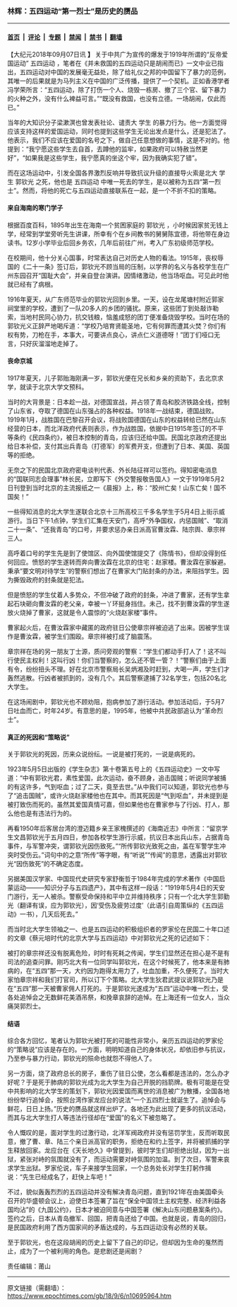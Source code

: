 ### 林辉：五四运动“第一烈士”是历史的赝品

---

#### [首页](../../../..?n10695964) &nbsp;|&nbsp; [评论](../../../../../epoch-comment?n10695964) &nbsp;|&nbsp; [专题](../../../../../epoch-special?n10695964) &nbsp;|&nbsp; [禁闻](../../../../../epoch-news?n10695964) &nbsp;|&nbsp; [禁书](../../../../../books?n10695964) &nbsp;|&nbsp; [翻墙](https://github.com/gfw-breaker/nogfw/blob/master/README.md?n10695964)


<div class="post_content" id="artbody" itemprop="articleBody">
 <!-- article content begin -->
 <p>
  【大纪元2018年09月07日讯
  <strong>
   】
  </strong>
  关于中共广为宣传的爆发于1919年所谓的“反帝爱国运动”
  <ok href="https://www.epochtimes.com/gb/tag/%E4%BA%94%E5%9B%9B%E8%BF%90%E5%8A%A8.html">
   五四运动
  </ok>
  ，笔者在《并未救国的五四运动只是胡闹而已》一文中业已指出，五四运动对中国的发展毫无益处，除了给礼仪之邦的中国留下了暴力的范例，其唯一的后果就是为马列主义在中国的广泛传播，提供了一个契机。正如香港学者冯学荣所言：“五四运动，除了打伤一个人、烧毁一栋房、撤了三个官、留下暴力的火种之外，没有什么裨益可言。”“既没有救国，也没有立德。一场胡闹，仅此而已。”
 </p>
 <p>
  当年的大知识分子梁漱溟也曾发表社论、谴责大
  <ok href="https://www.epochtimes.com/gb/tag/%E5%AD%A6%E7%94%9F.html">
   学生
  </ok>
  的暴力行为。他一方面觉得应该支持这样的爱国运动，同时也提到这些学生无论出发点是什么，还是犯法了。他表示，我们不应该在爱国的名号之下，做自己任意想做的事情，这是不对的。他提到：“我宁愿这些学生去自首，去蹲他的监牢，如果政府可以特赦当然更好”，“如果我是这些学生，我宁愿真的坐这个牢，因为我确实犯了错”。
 </p>
 <p>
  而在这场运动中，引发全国各界激烈反响并导致抗议升级的直接导火索是北大
  <ok href="https://www.epochtimes.com/gb/tag/%E5%AD%A6%E7%94%9F.html">
   学生
  </ok>
  <ok href="https://www.epochtimes.com/gb/tag/%E9%83%AD%E9%92%A6%E5%85%89.html">
   郭钦光
  </ok>
  之死，他也是
  <ok href="https://www.epochtimes.com/gb/tag/%E4%BA%94%E5%9B%9B%E8%BF%90%E5%8A%A8.html">
   五四运动
  </ok>
  中唯一死去的学生，是以被称为五四“第一烈士”。然而，将他的死亡与五四运动直接联系在一起，是一个不折不扣的策略。
 </p>
 <h4>
  <strong>
   来自海南的寒门学子
  </strong>
 </h4>
 <p>
  根据百度百科，1895年出生在海南一个贫困家庭的
  <ok href="https://www.epochtimes.com/gb/tag/%E9%83%AD%E9%92%A6%E5%85%89.html">
   郭钦光
  </ok>
  ，小时候因家贫无钱上学，经常到学堂旁听先生讲课，所幸有个在乡间教书的舅舅陈宜德，将他带在身边读书。12岁小学毕业后回乡务农，几年后前往广州，考入广东初级师范学校。
 </p>
 <p>
  在校期间，他十分关心国事，时常表达自己对历史人物的看法。1915年，丧权辱国的《二十一条》签订后，郭钦光不顾当局的压制，以学界的名义与各校学生在广州东园召开“国耻大会”，并亲自登台演讲。因情绪激动，他当场呕血。可见此时他就已经有了病根。
 </p>
 <p>
  1916年夏天，从广东师范毕业的郭钦光回到乡里。一天，设在龙尾塘村附近郭家祠堂里的学校，遭到了一队20多人的乡团的骚扰。原来，这些团丁到处敲诈勒索，当地村民同心协力，抗交钱粮，恼羞成怒的团丁便准备烧毁学校。当时在场的郭钦光义正辞严地喝斥道：“学校乃培育贤能圣地，它有何罪而遭其火焚？你们有权有势，刀枪在手，本事大，可要讲点良心，讲点仁义道德呀！”团丁们哑口无言，只好灰溜溜地走掉了。
 </p>
 <h4>
  <strong>
   丧命京城
  </strong>
 </h4>
 <p>
  1917年夏天，儿子郭贻海刚满一岁，郭钦光便在兄长和乡亲的资助下，去北京求学，就读于北京大学文预科。
 </p>
 <p>
  当时的大背景是：日本趁一战，对德国宣战，并占领了青岛和胶济铁路全线，控制了山东省，夺取了德国在山东强占的各种权益。1918年一战结束，德国战败。1919年1月，战胜国在巴黎召开会议，将战败国德国在山东的权益转给已然在山东经营的日本，而北洋政府代表则表示，作为战胜国，依据中日1915年签订的不平等条约《民四条约》，被日本控制的青岛，应该归还给中国。民国北京政府还提出给日本补偿，支付其出兵青岛（打德军）的军费开支，但遭到了日本、美国、英国等的拒绝。
 </p>
 <p>
  无奈之下的民国北京政府密电谈判代表、外长陆征祥可以签约。得知密电消息的“国联同志会理事”林长民，立即写下《外交警报敬告国人》一文于1919年5月2日刊登到当时北京的主流报纸之一《晨报》上，称：“胶州亡矣！山东亡矣！国不国矣！”
 </p>
 <p>
  一些得知消息的北大学生遂联合北京十三所高校三千多名学生于5月4日上街示威游行。当日下午1点钟，学生们汇集在天安门，高呼“外争国权，内惩国贼”、“取消二十一条”、“还我青岛”的口号，并要求惩办亲日派高官曹汝霖、陆宗舆、章宗祥三人。
 </p>
 <p>
  高呼着口号的学生先是到了使馆区、向外国使馆提交了《陈情书》，但却没得到任何回应。愤怒的学生遂转而奔向曹汝霖在北京的住宅：赵家楼。曹汝霖在家躲避。秉承“要文明对待学生”的警察们想出了在曹家大门贴封条的办法，来阻挡学生。因为撕毁政府的封条就是犯法。
 </p>
 <p>
  但是愤怒的学生仗着人多势众，不但冲破了政府的封条，冲进了曹家，还有学生拿起石块砸向曹汝霖的老父亲，幸被一丫环挺身挡住。未己，找不到曹汝霖的学生遂放火烧掉了曹家，这就是令人震惊的“火烧赵家楼”事件。
 </p>
 <p>
  曹家起火后，在曹汝霖家中藏匿的政府驻日公使章宗祥被迫逃了出来。因被学生误作是曹汝霖，被学生们围殴。章宗祥被打成了脑震荡。
 </p>
 <p>
  章宗祥在场的另一朋友丁士源，质问旁观的警察：“学生们都动手打人了！这不叫行使民主权利！这叫行凶！你们当警察的，怎么还不管一管？！”警察们由于上面有令，纷纷扭头不理。好在北京市警察局长吴炳湘及时赶到，大喝一声，学生们才轰然逃散。行凶者被抓到的，没有几个。其后警察逮捕了32名学生，包括20名北大学生。
 </p>
 <p>
  在这场闹剧中，郭钦光也不顾劝阻，抱病参加了游行活动。参加活动后，于5月7日吐血而亡，时年24岁。有意思的是，1995年，他被中共民政部追认为“革命烈士”。
 </p>
 <h4>
  <strong>
   真正的死因和“策略说”
  </strong>
 </h4>
 <p>
  关于郭钦光的死因，历来众说纷纭。一说是被打死的，一说是病死的。
 </p>
 <p>
  1923年5月5日出版的《学生杂志》第十卷第五号上的《五四运动史》一文中写道：“中有郭钦光君，素性爱国，此次运动，奋不顾身，追击国贼；听说同学被捕的有这许多，气到呕血；过了二天，竟至去世。”从中我们可以知道，郭钦光也参与了“追击国贼”，或许火烧赵家楼他也在其中。而其死因是“气到呕血”，并未提到是被打致伤而死的。虽然其爱国真情可嘉，但如果他也在曹家参与了行凶、打人，那么他也是有违法行为的。
 </p>
 <p>
  再看1950年后客居台湾的澄迈籍乡亲王家槐撰述的《海南近志》中所言：“留京学生文昌郭钦光于五月四日，参加各校学生游行示威，抗议日本出兵山东，占据青岛事件，与军警冲突，谓郭钦光因伤致死。”“所传郭钦光致死之由，盖在军警学生冲突时受伤云。”词句中的之意“所传”等字眼，有“听说”“传闻”的意思，透露出对郭钦光“因伤致死”的不确定态度。
 </p>
 <p>
  另据美国汉学家、中国现代史研究专家舒衡哲于1984年完成的学术著作《中国启蒙运动———知识分子与五四遗产》，其中有这样一段话：“1919年5月4日的天安门游行，无一人被杀。警察受命保持和平中立并维持秩序；只有一个北大学生郭勤光（翻译有误，应为郭钦光），因‘受伤及疲劳过度’（此语引自周策纵的《五四运动》一书），几天后死去。”
 </p>
 <p>
  而当时北大学生领袖之一、也是五四运动的积极组织者的罗家伦在民国二十年口述的文章《蔡元培时代的北京大学与五四运动》中对郭钦光之死的记述如下：
 </p>
 <p>
  被打的章宗祥还没有脱离危险，时时有死耗之传闻，学生们显然还在担心是不是有司法的追查问罪。刚巧北大有一位同学叫郭钦光，在这个时候死了，他本来是有肺病的，在“五四”那一天，大约因为跑得太用力了，吐血加重，不久便死了。当时大家怕章宗祥和我们打官司，所以订下个策略。北大学生狄君武提议说郭钦光乃是在“五四”那一天被曹家佣人打死的。于是郭钦光遂成为“五四”运动中唯一烈士，受各处追悼会之无数鲜花美酒吊祭，和挽章哀辞的追悼。在上海还有一位女人，当众痛哭郭烈士。
 </p>
 <h4>
  <strong>
   结语
   <br/>
  </strong>
 </h4>
 <p>
  综合各方回忆，笔者认为郭钦光被打死的可能性非常小，亲历五四运动的罗家伦的“策略说”应该是存在的。一方面，明明知道自己的身体状况，却依旧参与抗议，乃至参与暴力行动，郭钦光的殒命也就怨不得他人了。
 </p>
 <p>
  另一方面，烧了政府总长的房子，重伤了驻日公使，怎么看都是违法的，怎么办才好呢？于是死于肺病的郭钦光成为北大学生为自己开脱的挡箭牌。极有可能是在受中共影响的北大学生的策划下，郭钦光因爱国而离世的消息被广为散播，全国各地纷纷举行追悼会，按照台湾作家龙应台的说法“一个五四烈士就诞生了。追悼会与鲜花，日日上扬。”历史的赝品就这样出炉了。各地还为此出现了更多的抗议活动，而其与北大学生打人等违法行径却在“爱国”的名义下被忽略了。
 </p>
 <p>
  令人慨叹的是，面对学生的过激行动，北洋军阀政府并没有惩罚学生，反而听取民意，撤了曹、章、陆三个亲日派高官的职务，拒绝在和约上签字，并将被抓捕的学生释放回家。龙应台在《天长地久》中曾提到，彼时学生们却拒绝出狱，因为一出狱，紧张对峙的氛围就没有了，而运动需要对峙氛围的加温。到了次日，军警来哀求学生出狱。罗家伦说，车子来接学生回家，一个总务处长对学生打躬作揖说：“先生已经成名了，赶快上车吧！”
 </p>
 <p>
  不过，貌似轰轰烈烈的五四运动并没有解决青岛问题，直到1921年在由美国牵头召开的华盛顿会议上，迫使日本签署了旨在“保全中国领土主权完整、经济利益各国均沾”的《九国公约》，日本才被迫同意与中国签署《解决山东问题悬案条约》。签约之后，日本从青岛撤军、回国，把青岛还给了中国。也就是说，青岛的回归，是民国政府利用了西方国家间的矛盾达成的，与五四运动没有必然的关联。
 </p>
 <p>
  至于郭钦光，也在这段胡闹的历史上留下了自己的印记，但却因为生命的戛然而止，成为了一个被利用的角色。是悲剧还是闹剧？
 </p>
 <p>
  责任编辑：莆山
 </p>
 <p>
 </p>
 <!-- article content end -->
 <div id="below_article_ad">
 </div>
</div>


---

原文链接（需翻墙）：https://www.epochtimes.com/gb/18/9/6/n10695964.htm